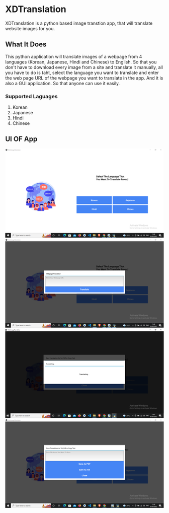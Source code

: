# XDTranslation
XDTranslation is a python based image transtion app, that will translate website images for you.

## What It Does
This python application will translate images of a webpage from 4 languages (Korean, Japanese, Hindi and Chinese) to English. So that you don't have to download every image from a site and translate it manually, all you have to do is taht, select the language you want to translate and enter the web page URL of the webpage you want to translate in the app. And it is also a GUI application. So that anyone can use it easily.

### Supported Laguages
1. Korean
2. Japanese
3. Hindi
4. Chinese

## UI OF App
![ScreenShot Homepage](https://github.com/Rohitbhati22/XDTranslation/blob/master/img/app1.PNG?raw=true)
![ScreenShot URL Popup](https://github.com/Rohitbhati22/XDTranslation/blob/master/img/app2.PNG?raw=true)
![ScreenShot Loading Popup](https://github.com/Rohitbhati22/XDTranslation/blob/master/img/app3.PNG?raw=true)
![ScreenShot Save File Popup](https://github.com/Rohitbhati22/XDTranslation/blob/master/img/app4.PNG?raw=true)
